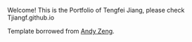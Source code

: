 Welcome! This is the Portfolio of Tengfei Jiang, please check Tjiangf.github.io

Template borrowed from [Andy Zeng](https://andyzeng.github.io/).